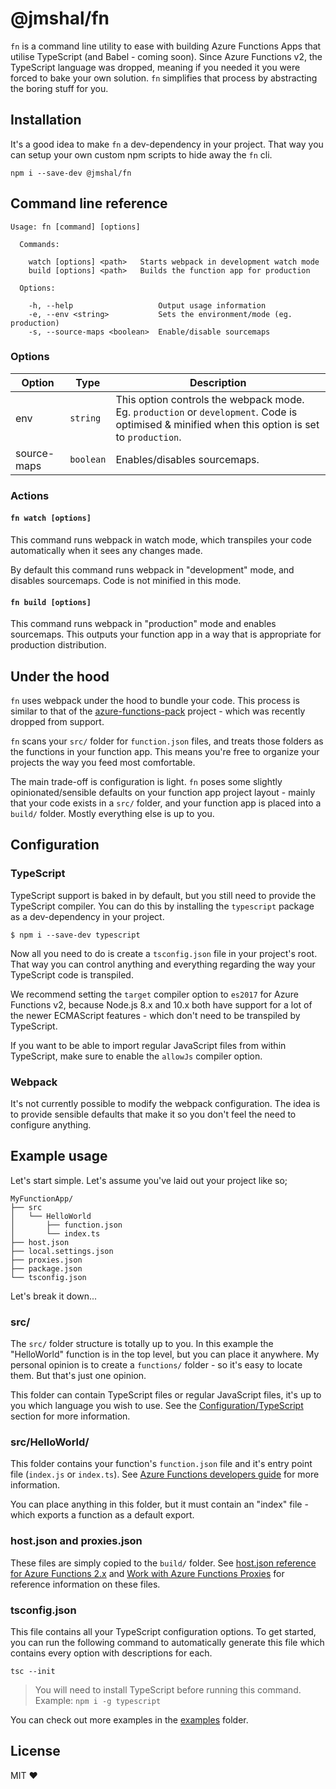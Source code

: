 # @jmshal/fn

`fn` is a command line utility to ease with building Azure Functions Apps that utilise TypeScript (and Babel - coming soon). Since Azure Functions v2, the TypeScript language was dropped, meaning if you needed it you were forced to bake your own solution. `fn` simplifies that process by abstracting the boring stuff for you.

## Installation

It's a good idea to make `fn` a dev-dependency in your project. That way you can setup your own custom npm scripts to hide away the `fn` cli.

```
npm i --save-dev @jmshal/fn
```

## Command line reference

```
Usage: fn [command] [options]

  Commands:

    watch [options] <path>   Starts webpack in development watch mode
    build [options] <path>   Builds the function app for production

  Options:

    -h, --help                   Output usage information
    -e, --env <string>           Sets the environment/mode (eg. production)
    -s, --source-maps <boolean>  Enable/disable sourcemaps
```

### Options

Option | Type | Description
--- | --- | ---
env | `string` | This option controls the webpack mode. Eg. `production` or `development`. Code is optimised & minified when this option is set to `production`.
source-maps | `boolean` | Enables/disables sourcemaps.

### Actions

#### `fn watch [options]`

This command runs webpack in watch mode, which transpiles your code automatically when it sees any changes made.

By default this command runs webpack in "development" mode, and disables sourcemaps. Code is not minified in this mode.

#### `fn build [options]`

This command runs webpack in "production" mode and enables sourcemaps. This outputs your function app in a way that is appropriate for production distribution.

## Under the hood

`fn` uses webpack under the hood to bundle your code. This process is similar to that of the [azure-functions-pack](https://github.com/Azure/azure-functions-pack) project - which was recently dropped from support.

`fn` scans your `src/` folder for `function.json` files, and treats those folders as the functions in your function app. This means you're free to organize your projects the way you feed most comfortable.

The main trade-off is configuration is light. `fn` poses some slightly opinionated/sensible defaults on your function app project layout - mainly that your code exists in a `src/` folder, and your function app is placed into a `build/` folder. Mostly everything else is up to you.

## Configuration

### TypeScript

TypeScript support is baked in by default, but you still need to provide the TypeScript compiler. You can do this by installing the `typescript` package as a dev-dependency in your project.

```
$ npm i --save-dev typescript
```

Now all you need to do is create a `tsconfig.json` file in your project's root. That way you can control anything and everything regarding the way your TypeScript code is transpiled.

We recommend setting the `target` compiler option to `es2017` for Azure Functions v2, because Node.js 8.x and 10.x both have support for a lot of the newer ECMAScript features - which don't need to be transpiled by TypeScript.

If you want to be able to import regular JavaScript files from within TypeScript, make sure to enable the `allowJs` compiler option.

### Webpack

It's not currently possible to modify the webpack configuration. The idea is to provide sensible defaults that make it so you don't feel the need to configure anything.

## Example usage

Let's start simple. Let's assume you've laid out your project like so;

```
MyFunctionApp/
├── src
│   └── HelloWorld
│       ├── function.json
│       └── index.ts
├── host.json
├── local.settings.json
├── proxies.json
├── package.json
└── tsconfig.json
```

Let's break it down...

### src/

The `src/` folder structure is totally up to you. In this example the "HelloWorld" function is in the top level, but you can place it anywhere. My personal opinion is to create a `functions/` folder - so it's easy to locate them. But that's just one opinion.

This folder can contain TypeScript files or regular JavaScript files, it's up to you which language you wish to use. See the [Configuration/TypeScript](#typescript) section for more information.

### src/HelloWorld/

This folder contains your function's `function.json` file and it's entry point file (`index.js` or `index.ts`). See [Azure Functions developers guide](https://docs.microsoft.com/en-us/azure/azure-functions/functions-reference) for more information.

You can place anything in this folder, but it must contain an "index" file - which exports a function as a default export.

### host.json and proxies.json

These files are simply copied to the `build/` folder. See [host.json reference for Azure Functions 2.x](https://docs.microsoft.com/en-us/azure/azure-functions/functions-host-json) and [Work with Azure Functions Proxies](https://docs.microsoft.com/en-us/azure/azure-functions/functions-proxies) for reference information on these files.

### tsconfig.json

This file contains all your TypeScript configuration options. To get started, you can run the following command to automatically generate this file which contains every option with descriptions for each.

```
tsc --init
```

> You will need to install TypeScript before running this command. Example: `npm i -g typescript`

You can check out more examples in the [examples](./examples) folder.

## License

MIT ❤️
